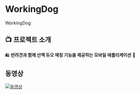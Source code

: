 # WorkingDog
WorkingDog

## :tv:  프로젝트 소개

🛍️ **반려견과 함께 산책 듀오 매칭 기능을 제공하는 모바일 애플리케이션** 🚀

## 동영상

[![동영상](https://user-images.githubusercontent.com/132973592/285657590-e701a539-6fcb-4347-b29d-a53e2472a1a7.jpg)](https://youtu.be/ie4QwvWbGpM)
